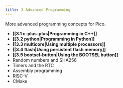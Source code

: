 ```yaml
---
title: 3 Advanced Programming
---
```

More advanced programming concepts for Pico.

- **[[3.1 c-plus-plus|Programming in C++]]**
- **[[3.2 python|Programming in Python]]**
- **[[3.3 multicore|Using multiple processors]]**
- **[[3.4 flash|Using persistent flash memory]]**
- **[[3.5 bootsel-button|Using the BOOTSEL button]]**
- Random numbers and SHA256
- Timers and the RTC
- Assembly programming
- RISC-V
- CMake